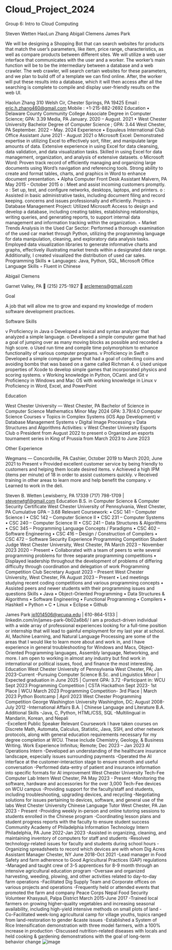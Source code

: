 # Cloud_Project_2024

Group 6: Intro to Cloud Computing

Steven Wetten
HaoLun Zhang
Abigail Clemens
James Park



 

We will be designing a Shopping Bot that can search websites for products that match the user’s parameters, like item, price range, characteristics, as well as compare products between different sites.  We will utilize a web user interface that communicates with the user and a worker.  The worker’s main function will be to be the intermediary between a database and a web crawler. The web crawler, will search certain websites for these parameters, and we plan to build off of a template we can find online.  After, the worker will put these results into a database, which it will then access after all the searching is complete to compile and display user-friendly results on the web UI.

Haolun Zhang
310 Welsh Cir, Chester Springs, PA 19425
Email : eric.h.zhang460@gmail.com Mobile : +1-215-882-2692
Education 
• Delaware County Community College Associate Degree in Computer Science; GPA: 3.39 
Media, PA 
January. 2020 – August. 2021
• West Chester University
Bachelor Degree of Computer Science ; GPA: 3.44 West Chester, PA 
September. 2022 – May. 2024 
Experience 
• Equuleus International Club Office Assistant June 2021 - August 2021
o	Microsoft Excel: Demonstrated expertise in utilizing Excel to effectively sort, filter, and manipulate large amounts of data.
Extensive experience in using Excel for data cleansing, data validation, and data visualization tasks.
Skilled in using Excel for data management, organization, and analysis of extensive datasets. 
o	Microsoft Word: Proven track record of efficiently managing and organizing large documents using Word’s navigation and referencing tools.
Strong ability to create and format tables, charts, and graphics in Word to enhance document presentation. 
• Alpha Computer Front Desk Assistant Malvern, PA May 2015 - October 2015 
o	: Meet and assist incoming customers promptly. 
o	: Set up, test, and configure networks, desktops, laptops, and printers. 
o	: Assisted in basic administrative tasks, including document filing and record keeping. concerns and issues professionally and efficiently. 
Projects
◦ Database Management Project: Utilized Microsoft Access to design and develop a database, including creating tables, establishing relationships, writing queries, and generating reports, to support internal data management and information tracking within the organization. 
◦ Market Trends Analysis in the Used Car Sector: Performed a thorough examination of the used car market through Python, utilizing the programming language for data manipulation, cleaning, and exploratory data analysis tasks. Employed data visualization libraries to generate informative charts and graphs, effectively illustrating market trends within a designated date range. Additionally, I created visualized the distribution of used car sales. 
Programming Skills 
∗ Languages: Java, Python, SQL, Microsoft Office 
Language Skills 
◦ Fluent in Chinese 



















Abigail Clemens



Garnet Valley, PA  (215) 275-1927  arclemens@gmail.com



Goal

A job that will allow me to grow and expand my knowledge of modern software development practices.

Software Skills

v	Proficiency in Java
o	Developed a lexical and syntax analyzer that analyzed a simple language.
o	Developed a simple computer game that had a goal of jumping over as many moving blocks as possible and recorded a high score.
o	Used run time and compile time polymorphism to enhance functionality of various computer programs.
v	Proficiency in Swift
o	Developed a simple computer game that had a goal of collecting coins and avoiding bombs that was based on a game called Richman 4.
o	Used unique properties of Xcode to develop simple games that incorporated physics and scoring systems.
v	Working knowledge in Python, OCaml. and Git
v	Proficiency in Windows and Mac OS with working knowledge in Linux
v	Proficiency in Word, Excel, and PowerPoint

Education

West Chester University — West Chester, PA 
Bachelor of Science in Computer Science 
Mathematics Minor
May 2024
GPA: 3.79/4.0 
Computer Science Courses
v	Topics in Complex Systems (iOS App Development)
v	Database Management Systems
v	Digital Image Processing
v	Data Structures and Algorithms
Activities:
v	West Chester University Esports Club
o	President from August 2022 to present
o	Organized an esports tournament series in King of Prussia from March 2023 to June 2023

Other Experience

Wegmans — Concordville, PA
Cashier, October 2019 to March 2020, June 2021 to Present
v	Provided excellent customer service by being friendly to customers and helping them locate desired items.
v	Achieved a high IPM (items per minute) of 18 in order to assist customers quickly.
v	Received training in other areas to learn more and help benefit the company.
v	Learned to work in the deli.















Steven B. Wetten
Lewisberry, PA 17339
(717) 798-1709 | stevenwtgf@gmail.com
Education 
B.S. in Computer Science & Computer Security Certificate 
West Chester University of Pennsylvania, West Chester, PA Cumulative GPA – 3.68
Relevant Coursework: 
•	CSC 141 – Computer Science I 
•	CSC 142 – Computer Science II 
•	CSC 231 – Computer Systems 
•	CSC 240 – Computer Science III 
•	CSC 241 – Data Structures & Algorithms 
•	CSC 345 – Programming Language Concepts / Paradigms 
•	CSC 402 – Software Engineering 
•	CSC 416 – Design / Construction of Compilers 
•	CSC 472 – Software Security 
Experience
Programming Competition Student Judge West Chester University, West Chester, PA  March 2023 – November 2023 
2020 – Present 
•	Collaborated with a team of peers to write several programming problems for three separate programming competitions 
•	Displayed leadership throughout the development of problems of differing difficulty through coordination and delegation of work 
Programming Competition Club Secretary August 2023 – Present West Chester University, West Chester, PA August 2023 – Present 
•	Led meetings studying recent coding competitions and various programming concepts 
•	Assisted peers and newer students with their programming issues and questions 
Skills 
•	Java 
•	Object-Oriented Programming 
•	Data Structures & Algorithms 
•	Software Engineering 
•	Functional Programming 
•	Compilers 
•	Hashkell
•	Python
•	C
•	Linux
•	Eclipse
•	Github


















James Park
jp1014506@wcupa.edu | 610-864-5133 | linkedin.com/in/james-park-0b02a6b6/
I am a product-driven individual with a wide array of professional experiences looking for a full-time position or internship that will lead to gainful employment for my last year at school. AI, Machine Learning, and Natural Language Processing are some of the areas that I would like to learn more about and work in, and I have experience in general troubleshooting for Windows and Macs, Object-Oriented Programming languages, Assembly language, Networking, and more. I am open to working in almost any industry but find work in international or political issues, food, and finance the most interesting.
Education
West Chester University of Pennsylvania West Chester, PA; Jan 2023-Current
-Pursuing Computer Science B.Sc. and Linguistics Minor | Expected graduation in June 2025 | Current GPA: 3.72    -Participant in: WCU Sept 2023 Programming Competition | CSTA Hackathon Sept 2023- 1st Place | WCU March 2023 Programming Competition- 3rd Place | March 2023 Python Bootcamp | April 2023 West Chester Programming Competition 
George Washington University Washington, DC; August 2008-July 2012 -International Affairs B.A. | Chinese Language and Literature B.A. 
Additional Skills 
-Java, C, Python, HTML/CSS, SQL 
-Multilingual in Mandarin, Korean, and Nepali  
-Excellent Public Speaker
Relevant Coursework 
I have taken courses on Discrete Math, Automata, Calculus, Statistic, Java, SSH, and other network protocols, along with general education requirements necessary for my degree completion at WCU. These include Chemistry, Geology, & Business Writing.
Work Experience
Infinitus; Remote; Dec 2023 – Jan 2023
AI Operations Intern
-Developed an understanding of the healthcare insurance landscape, especially issues surrounding payments -Operated the AI interface at the customer-interaction stage to ensure smooth and useful conversation -Performed data-entry of patient and insurance information into specific formats for AI improvement 
West Chester University Tech-Fee Computer Lab Intern West Chester, PA May 2023 - Present
-Monitoring the software, hardware and accessories for the over 3,000 Tech-Fee devices on WCU campus -Providing support for the faculty/staff and students, including troubleshooting, upgrading devices, and recycling -Negotiating solutions for issues pertaining to devices, software, and general use of the labs 
West Chester University Chinese Language Tutor West Chester, PA Jan 2023 - Present
-Providing weekly in-person and online tutoring sessions to students enrolled in the Chinese program -Coordinating lesson plans and student progress reports with the faculty to ensure student success 
Community Academy of Philadelphia Information Technology Intern Philadelphia, PA June 2022-Jan 2023 
-Assisted in organizing, cleaning, and maintaining inventory of computers for staff and students
-Resolved technology-related issues for faculty and students during school hours
-Organizing spreadsheets to record which devices are with whom 
Dig Acres Assistant Manager Chester, NY June 2018-Oct 2021
-Lead manager in Food Safety and farm adherence to Good Agricultural Practices (GAP) regulations
-Managed and taught crew of 3-5 apprentices for 8-9 month through an intensive agricultural education program -Oversaw and organized harvesting, weeding, plowing, and other activities related to day-to-day farm operations -Facilitated Dig Supply Team and Corporate offices on various projects and operations
-Frequently held or attended events that promoted the farm and company 
Peace Corps Nepal Food Security Volunteer Khasyauli, Palpa District March 2015-June 2017
-Trained local farmers on growing higher-quality vegetables and increasing seasonal availability, including high-yield intensive methods on small plots of land
-Co-Facilitated week-long agricultural camp for village youths, topics ranged from land-restoration to gender &caste issues -Established a System of Rice Intensification demonstration with three model farmers, with a 100% increase in production -Discussed nutrition-related diseases with locals and held cooking & gardening demonstrations with the goal of long-term behavior change 
![image](https://github.com/StevenWetten/Cloud_Project_2024/assets/121205145/51064ef3-9f39-4b6f-b53b-c0eed3e235b8)
